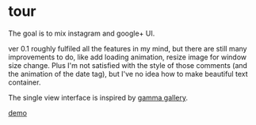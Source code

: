 tour
====
The goal is to mix instagram and google+ UI.

ver 0.1 roughly fulfiled all the features in my mind, but there are still many improvements to do, like add loading animation, resize image for window size change. Plus I'm not satisfied with the style of those comments (and the animation of the date tag), but I've no idea how to make beautiful text container. 

The single view interface is inspired by [gamma gallery](https://github.com/codrops/GammaGallery).

[demo](http://tourzy.herokuapp.com/)
